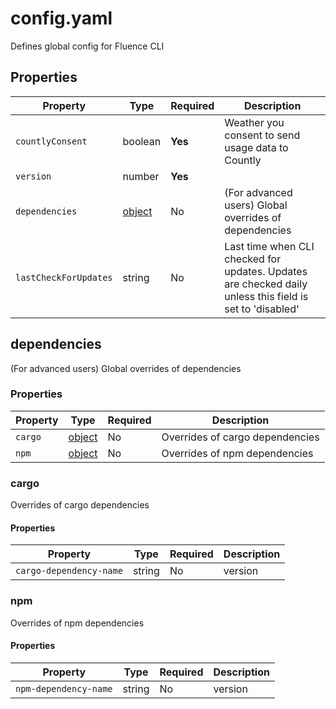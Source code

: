 # config.yaml

Defines global config for Fluence CLI

## Properties

| Property              | Type                    | Required | Description                                                                                              |
|-----------------------|-------------------------|----------|----------------------------------------------------------------------------------------------------------|
| `countlyConsent`      | boolean                 | **Yes**  | Weather you consent to send usage data to Countly                                                        |
| `version`             | number                  | **Yes**  |                                                                                                          |
| `dependencies`        | [object](#dependencies) | No       | (For advanced users) Global overrides of dependencies                                                    |
| `lastCheckForUpdates` | string                  | No       | Last time when CLI checked for updates. Updates are checked daily unless this field is set to 'disabled' |

## dependencies

(For advanced users) Global overrides of dependencies

### Properties

| Property | Type             | Required | Description                     |
|----------|------------------|----------|---------------------------------|
| `cargo`  | [object](#cargo) | No       | Overrides of cargo dependencies |
| `npm`    | [object](#npm)   | No       | Overrides of npm dependencies   |

### cargo

Overrides of cargo dependencies

#### Properties

| Property                | Type   | Required | Description |
|-------------------------|--------|----------|-------------|
| `cargo-dependency-name` | string | No       | version     |

### npm

Overrides of npm dependencies

#### Properties

| Property              | Type   | Required | Description |
|-----------------------|--------|----------|-------------|
| `npm-dependency-name` | string | No       | version     |

